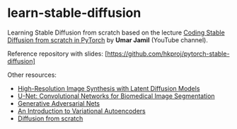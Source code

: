 # learn-stable-diffusion

Learning Stable Diffusion from scratch based on the lecture [Coding Stable Diffusion from scratch in PyTorch](https://www.youtube.com/watch?v=ZBKpAp_6TGI)
by **Umar Jamil** (YouTube channel).

Reference repository with slides: [https://github.com/hkproj/pytorch-stable-diffusion]

Other resources:

- [High-Resolution Image Synthesis with Latent Diffusion Models](https://arxiv.org/abs/1505.04597)
- [U-Net: Convolutional Networks for Biomedical Image Segmentation](https://arxiv.org/abs/1505.04597)
- [Generative Adversarial Nets](https://arxiv.org/pdf/1406.2661)
- [An Introduction to Variational Autoencoders](https://arxiv.org/pdf/1906.02691)
- [Diffusion from scratch](https://github.com/Animadversio/DiffusionFromScratch)
